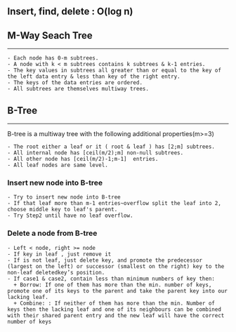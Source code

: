 ## Insert, find, delete : O(log n)

## M-Way Seach Tree
___
    - Each node has 0-m subtrees.
    - A node with k < m subtrees contains k subtrees & k-1 entries.
    - The key values in subtrees all greater than or equal to the key of the left data entry & less than key of the right entry.
    - The keys of the data entries are ordered.
    - All subtrees are themselves multiway trees.

## B-Tree
___
B-tree is a multiway tree with the following additional properties(m>=3)

    - The root either a leaf or it ( root & leaf ) has [2;m] subtrees.
    - All internal node has [ceil(m/2);m] non-null subtrees.
    - All other node has [ceil(m/2)-1;m-1]  entries.
    - All leaf nodes are same level.
 
### Insert new node into B-tree

    - Try to insert new node into B-tree
    - If that leaf more than m-1 entries~overflow split the leaf into 2, choose middle key to leaf's parent.
    - Try Step2 until have no leaf overflow.
  
### Delete a node from B-tree
    - Left < node, right >= node
    - If key in leaf , just remove it
    - If is not leaf, just delete key, and promote the predecessor (largest on the left) or successor (smallest on the right) key to the non-leaf deletedkey’s position. 
    - If case1 & case2, contain less than minimum numbers of key then:
      + Borrow: If one of them has more than the min. number of keys, promote one of its keys to the parent and take the parent key into our lacking leaf.
      + Combine: : If neither of them has more than the min. Number of keys then the lacking leaf and one of its neighbours can be combined with their shared parent entry and the new leaf will have the correct number of keys